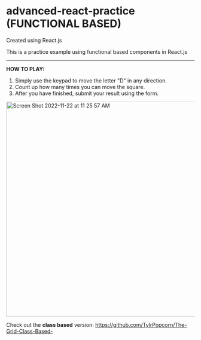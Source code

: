# advanced-react-practice (FUNCTIONAL BASED)

Created using React.js

This is a practice example using functional based components in React.js

--  --  --

**HOW TO PLAY:**
1. Simply use the keypad to move the letter "D" in any direction.
2. Count up how many times you can move the square.
3. After you have finished, submit your result using the form.

<img width="575" alt="Screen Shot 2022-11-22 at 11 25 57 AM" src="https://user-images.githubusercontent.com/104395322/203367885-ed8c0d4f-a71e-4057-9642-a5fd9802e5a7.png">


Check out the **class based** version: https://github.com/TylrPopcorn/The-Grid-Class-Based-
